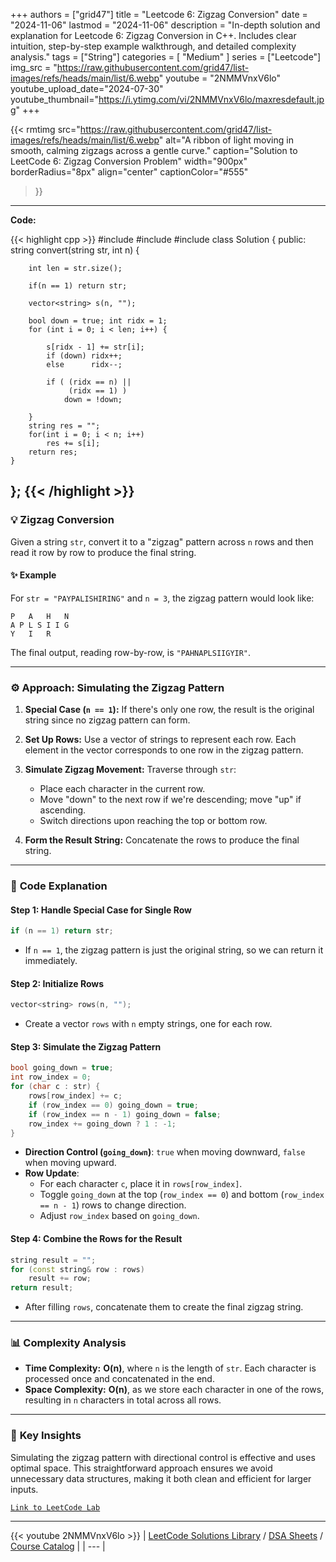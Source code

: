 
+++
authors = ["grid47"]
title = "Leetcode 6: Zigzag Conversion"
date = "2024-11-06"
lastmod = "2024-11-06"
description = "In-depth solution and explanation for Leetcode 6: Zigzag Conversion in C++. Includes clear intuition, step-by-step example walkthrough, and detailed complexity analysis."
tags = ["String"]
categories = [
    "Medium"
]
series = ["Leetcode"]
img_src = "https://raw.githubusercontent.com/grid47/list-images/refs/heads/main/list/6.webp"
youtube = "2NMMVnxV6lo"
youtube_upload_date="2024-07-30"
youtube_thumbnail="https://i.ytimg.com/vi/2NMMVnxV6lo/maxresdefault.jpg"
+++


{{< rmtimg 
    src="https://raw.githubusercontent.com/grid47/list-images/refs/heads/main/list/6.webp" 
    alt="A ribbon of light moving in smooth, calming zigzags across a gentle curve."
    caption="Solution to LeetCode 6: Zigzag Conversion Problem"
    width="900px"
    borderRadius="8px"
    align="center" 
    captionColor="#555"
>}}
---
**Code:**

{{< highlight cpp >}}
#include <string>
#include <vector>
#include <iostream>
class Solution {
public:
    string convert(string str, int n) {

        int len = str.size();
        
        if(n == 1) return str;
        
        vector<string> s(n, "");

        bool down = true; int ridx = 1;
        for (int i = 0; i < len; i++) {

            s[ridx - 1] += str[i];
            if (down) ridx++;
            else      ridx--;

            if ( (ridx == n) || 
                 (ridx == 1) ) 
                down = !down;
            
        }
        string res = "";
        for(int i = 0; i < n; i++)
            res += s[i];
        return res;
    }
};
{{< /highlight >}}
---

### 💡 **Zigzag Conversion**

Given a string `str`, convert it to a "zigzag" pattern across `n` rows and then read it row by row to produce the final string.

#### ✨ **Example**
For `str = "PAYPALISHIRING"` and `n = 3`, the zigzag pattern would look like:

```
P   A   H   N
A P L S I I G
Y   I   R
```

The final output, reading row-by-row, is `"PAHNAPLSIIGYIR"`.

---

### ⚙️ **Approach: Simulating the Zigzag Pattern**

1. **Special Case (`n == 1`):** If there's only one row, the result is the original string since no zigzag pattern can form.

2. **Set Up Rows:** Use a vector of strings to represent each row. Each element in the vector corresponds to one row in the zigzag pattern.

3. **Simulate Zigzag Movement:** Traverse through `str`:
   - Place each character in the current row.
   - Move "down" to the next row if we're descending; move "up" if ascending.
   - Switch directions upon reaching the top or bottom row.

4. **Form the Result String:** Concatenate the rows to produce the final string.

---

### 📘 **Code Explanation**

#### Step 1: Handle Special Case for Single Row

```cpp
if (n == 1) return str;
```

- If `n == 1`, the zigzag pattern is just the original string, so we can return it immediately.

#### Step 2: Initialize Rows

```cpp
vector<string> rows(n, "");
```

- Create a vector `rows` with `n` empty strings, one for each row.

#### Step 3: Simulate the Zigzag Pattern

```cpp
bool going_down = true; 
int row_index = 0;
for (char c : str) {
    rows[row_index] += c;
    if (row_index == 0) going_down = true;
    if (row_index == n - 1) going_down = false;
    row_index += going_down ? 1 : -1;
}
```

- **Direction Control (`going_down`)**: `true` when moving downward, `false` when moving upward.
- **Row Update**: 
  - For each character `c`, place it in `rows[row_index]`.
  - Toggle `going_down` at the top (`row_index == 0`) and bottom (`row_index == n - 1`) rows to change direction.
  - Adjust `row_index` based on `going_down`.

#### Step 4: Combine the Rows for the Result

```cpp
string result = "";
for (const string& row : rows)
    result += row;
return result;
```

- After filling `rows`, concatenate them to create the final zigzag string.

---

### 📊 **Complexity Analysis**

- **Time Complexity:** **O(n)**, where `n` is the length of `str`. Each character is processed once and concatenated in the end.
- **Space Complexity:** **O(n)**, as we store each character in one of the rows, resulting in `n` characters in total across all rows.

---

### 🔑 **Key Insights**

Simulating the zigzag pattern with directional control is effective and uses optimal space. This straightforward approach ensures we avoid unnecessary data structures, making it both clean and efficient for larger inputs.

[`Link to LeetCode Lab`](https://leetcode.com/problems/zigzag-conversion/description/)

---
{{< youtube 2NMMVnxV6lo >}}
| [LeetCode Solutions Library](https://grid47.xyz/leetcode/) / [DSA Sheets](https://grid47.xyz/sheets/) / [Course Catalog](https://grid47.xyz/courses/) |
| --- |
